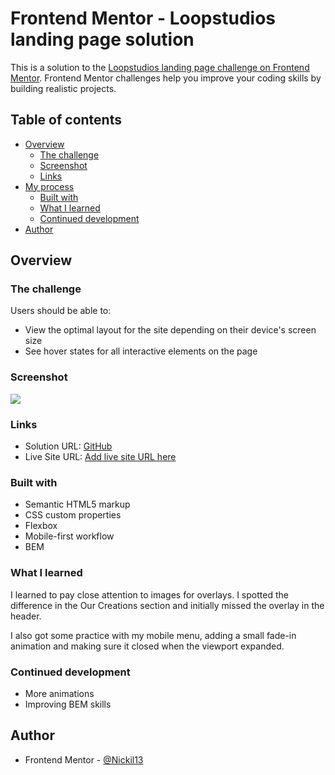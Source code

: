 # Frontend Mentor - Loopstudios landing page solution

This is a solution to the [Loopstudios landing page challenge on Frontend Mentor](https://www.frontendmentor.io/challenges/loopstudios-landing-page-N88J5Onjw). Frontend Mentor challenges help you improve your coding skills by building realistic projects.

## Table of contents

-   [Overview](#overview)
    -   [The challenge](#the-challenge)
    -   [Screenshot](#screenshot)
    -   [Links](#links)
-   [My process](#my-process)
    -   [Built with](#built-with)
    -   [What I learned](#what-i-learned)
    -   [Continued development](#continued-development)
-   [Author](#author)

## Overview

### The challenge

Users should be able to:

-   View the optimal layout for the site depending on their device's screen size
-   See hover states for all interactive elements on the page

### Screenshot

![](./screenshot.jpg)

### Links

-   Solution URL: [GitHub](https://github.com/Nickil13/FEM-Loopstudios)
-   Live Site URL: [Add live site URL here](https://your-live-site-url.com)

### Built with

-   Semantic HTML5 markup
-   CSS custom properties
-   Flexbox
-   Mobile-first workflow
-   BEM

### What I learned

I learned to pay close attention to images for overlays. I spotted the difference in the Our Creations section and initially missed the overlay in the header.

I also got some practice with my mobile menu, adding a small fade-in animation and making sure it closed when the viewport expanded.

### Continued development

-   More animations
-   Improving BEM skills

## Author

-   Frontend Mentor - [@Nickil13](https://www.frontendmentor.io/profile/Nickil13)
